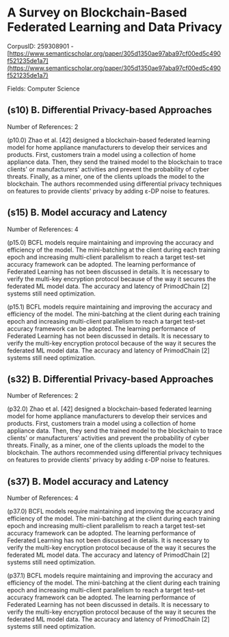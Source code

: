 # A Survey on Blockchain-Based Federated Learning and Data Privacy

CorpusID: 259308901 - [https://www.semanticscholar.org/paper/305d1350ae97aba97cf00ed5c490f521235de1a7](https://www.semanticscholar.org/paper/305d1350ae97aba97cf00ed5c490f521235de1a7)

Fields: Computer Science

## (s10) B. Differential Privacy-based Approaches
Number of References: 2

(p10.0) Zhao et al. [42] designed a blockchain-based federated learning model for home appliance manufacturers to develop their services and products. First, customers train a model using a collection of home appliance data. Then, they send the trained model to the blockchain to trace clients' or manufacturers' activities and prevent the probability of cyber threats. Finally, as a miner, one of the clients uploads the model to the blockchain. The authors recommended using differential privacy techniques on features to provide clients' privacy by adding ε-DP noise to features.
## (s15) B. Model accuracy and Latency
Number of References: 4

(p15.0) BCFL models require maintaining and improving the accuracy and efficiency of the model. The mini-batching at the client during each training epoch and increasing multi-client parallelism to reach a target test-set accuracy framework can be adopted. The learning performance of Federated Learning has not been discussed in details. It is necessary to verify the multi-key encryption protocol because of the way it secures the federated ML model data. The accuracy and latency of PrimodChain [2] systems still need optimization.

(p15.1) BCFL models require maintaining and improving the accuracy and efficiency of the model. The mini-batching at the client during each training epoch and increasing multi-client parallelism to reach a target test-set accuracy framework can be adopted. The learning performance of Federated Learning has not been discussed in details. It is necessary to verify the multi-key encryption protocol because of the way it secures the federated ML model data. The accuracy and latency of PrimodChain [2] systems still need optimization.
## (s32) B. Differential Privacy-based Approaches
Number of References: 2

(p32.0) Zhao et al. [42] designed a blockchain-based federated learning model for home appliance manufacturers to develop their services and products. First, customers train a model using a collection of home appliance data. Then, they send the trained model to the blockchain to trace clients' or manufacturers' activities and prevent the probability of cyber threats. Finally, as a miner, one of the clients uploads the model to the blockchain. The authors recommended using differential privacy techniques on features to provide clients' privacy by adding ε-DP noise to features.
## (s37) B. Model accuracy and Latency
Number of References: 4

(p37.0) BCFL models require maintaining and improving the accuracy and efficiency of the model. The mini-batching at the client during each training epoch and increasing multi-client parallelism to reach a target test-set accuracy framework can be adopted. The learning performance of Federated Learning has not been discussed in details. It is necessary to verify the multi-key encryption protocol because of the way it secures the federated ML model data. The accuracy and latency of PrimodChain [2] systems still need optimization.

(p37.1) BCFL models require maintaining and improving the accuracy and efficiency of the model. The mini-batching at the client during each training epoch and increasing multi-client parallelism to reach a target test-set accuracy framework can be adopted. The learning performance of Federated Learning has not been discussed in details. It is necessary to verify the multi-key encryption protocol because of the way it secures the federated ML model data. The accuracy and latency of PrimodChain [2] systems still need optimization.
